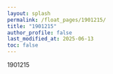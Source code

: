 ```yaml
---
layout: splash
permalink: /float_pages/1901215/
title: "1901215"
author_profile: false
last_modified_at: 2025-06-13
toc: false
---
```

 
1901215
